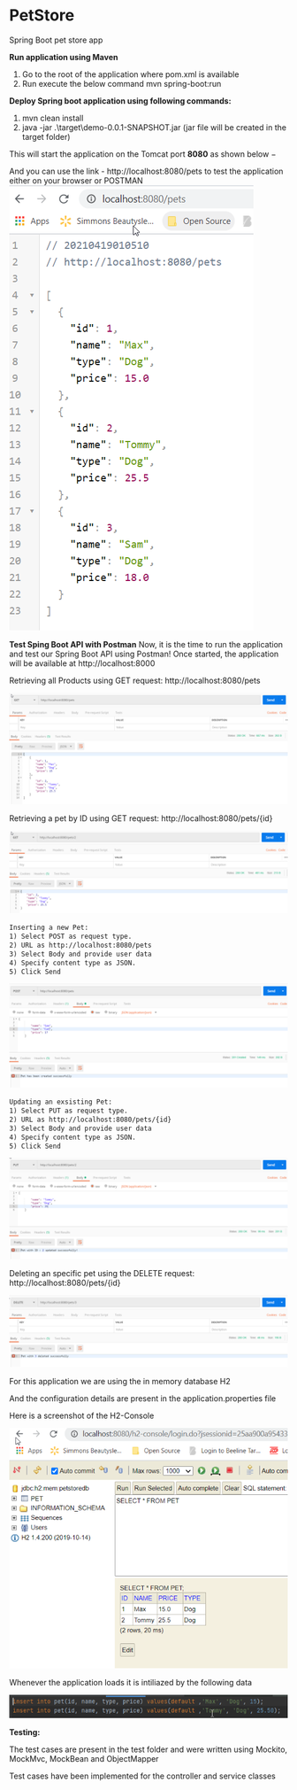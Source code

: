 # PetStore
Spring Boot pet store app

**Run application using Maven**
1) Go to the root of the application where pom.xml is available
2) Run execute the below command mvn spring-boot:run

**Deploy Spring boot application using following commands:** 
1) mvn clean install
2) java -jar .\target\demo-0.0.1-SNAPSHOT.jar (jar file will be created in the target folder)

This will start the application on the Tomcat port **8080** as shown below −

And you can use the link - http://localhost:8080/pets to test the application either on your browser or POSTMAN
![Browser-Output](https://github.com/siddarthram/PetStore/blob/master/src/main/resources/images/Browser.png)

**Test Sping Boot API with Postman**
Now, it is the time to run the application and test our Spring Boot API using Postman! 
Once started, the application will be available at http://localhost:8000

Retrieving all Products using GET request: http://localhost:8080/pets

![GET-Output](https://github.com/siddarthram/PetStore/blob/master/src/main/resources/images/GetAll.png)

Retrieving a pet by ID using GET request: http://localhost:8080/pets/{id}

![GETById-Output](https://github.com/siddarthram/PetStore/blob/master/src/main/resources/images/GetById.png)
```
Inserting a new Pet:
1) Select POST as request type.
2) URL as http://localhost:8080/pets
3) Select Body and provide user data
4) Specify content type as JSON.
5) Click Send
```
![POST-Output](https://github.com/siddarthram/PetStore/blob/master/src/main/resources/images/Create.png)
```
Updating an exsisting Pet:
1) Select PUT as request type.
2) URL as http://localhost:8080/pets/{id}
3) Select Body and provide user data
4) Specify content type as JSON.
5) Click Send
```
![POST-Output](https://github.com/siddarthram/PetStore/blob/master/src/main/resources/images/Update.png)

Deleting an specific pet using the DELETE request: http://localhost:8080/pets/{id}

![POST-Output](https://github.com/siddarthram/PetStore/blob/master/src/main/resources/images/Delete.png)

For this application we are using the in memory database H2

And the configuration details are present in the application.properties file

Here is a screenshot of the H2-Console

![h2-Output](https://github.com/siddarthram/PetStore/blob/master/src/main/resources/images/h2-console.png)

Whenever the application loads it is intiliazed by the following data 

![SQL-Output](https://github.com/siddarthram/PetStore/blob/master/src/main/resources/images/SQL.png)

**Testing:**

The test cases are present in the test folder and were written using Mockito, MockMvc, MockBean and ObjectMapper

Test cases have been implemented for the controller and service classes


